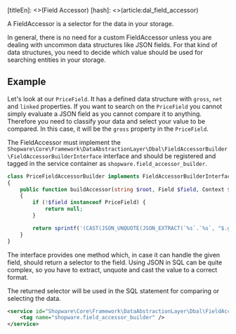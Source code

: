 [titleEn]: <>(Field Accessor)
[hash]: <>(article:dal_field_accessor)

A FieldAccessor is a selector for the data in your storage.

In general, there is no need for a custom FieldAccessor unless you are dealing with uncommon data structures
like JSON fields. For that kind of data structures, you need to decide which value should be used for searching
entities in your storage.

## Example

Let's look at our `PriceField`. It has a defined data structure with `gross`, `net` and `linked` properties. If you
want to search on the `PriceField` you cannot simply evaluate a JSON field as you cannot compare it to anything.
Therefore you need to classify your data and select your value to be compared. In this case, it will be the `gross`
property in the `PriceField`.

The FieldAccessor must implement the `Shopware\Core\Framework\DataAbstractionLayer\Dbal\FieldAccessorBuilder\FieldAccessorBuilderInterface` interface and should be registered and tagged in the service container as
`shopware.field_accessor_builder`.

```php
class PriceFieldAccessorBuilder implements FieldAccessorBuilderInterface
{
    public function buildAccessor(string $root, Field $field, Context $context, string $accessor): ?string
    {
        if (!$field instanceof PriceField) {
            return null;
        }

        return sprintf('(CAST(JSON_UNQUOTE(JSON_EXTRACT(`%s`.`%s`, "$.gross")) AS DECIMAL))', $root, $field->getStorageName());
    }
}
```

The interface provides one method which, in case it can handle the given field, should return a selector to the
field. Using JSON in SQL can be quite complex, so you have to extract, unquote and cast the value to a correct format.

The returned selector will be used in the SQL statement for comparing or selecting the data.

```xml
<service id="Shopware\Core\Framework\DataAbstractionLayer\Dbal\FieldAccessorBuilder\PriceFieldAccessorBuilder">
    <tag name="shopware.field_accessor_builder" />
</service>
```
